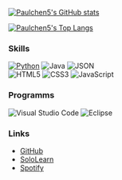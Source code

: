 <!--
[![Hits](https://hits.seeyoufarm.com/api/count/incr/badge.svg?url=https%3A%2F%2Fgithub.com%2FPaulchen5&count_bg=%2379C83D&title_bg=%23555555&icon=github.svg&icon_color=%2379C83D&title=GitHub+views&edge_flat=false)](https://hits.seeyoufarm.com)
-->
	
[![Paulchen5's GitHub stats](https://github-readme-stats.vercel.app/api?username=Paulchen5&count_private=true&show_icons=true&title_color=ffffff&bg_color=135,00B8F1,1B67BF&icon_color=22ffff&text_color=ffffff&border_color=0d1117)](https://github.com/anuraghazra/github-readme-stats)

[![Paulchen5's Top Langs](https://github-readme-stats.vercel.app/api/top-langs/?username=Paulchen5&layout=compact&langs_count=5&title_color=ffffff&bg_color=135,00B8F1,1B67BF&border_color=0d1117&text_color=FFF&icon_color=FFF)](https://github.com/anuraghazra/github-readme-stats)



### Skills
[![Python](https://img.shields.io/badge/-Python-3776AB?style=for-the-badge&logo=python&logoColor=FFF)](https://www.python.org/downloads/)
![Java](https://img.shields.io/badge/-Java-FFAA00?style=for-the-badge&logo=java&logoColor=FFF)
![JSON](https://img.shields.io/badge/-JSON-525252?style=for-the-badge&logo=json&logoColor=FFF)<br>
![HTML5](https://img.shields.io/badge/-HTML5-F06429?style=for-the-badge&logo=html5&logoColor=FFF)
![CSS3](https://img.shields.io/badge/-CSS3-29A9DF?style=for-the-badge&logo=css3&logoColor=FFF)
![JavaScript](https://img.shields.io/badge/-JS-F7E018?style=for-the-badge&logo=javascript&logoColor=FFF)


### Programms
![Visual Studio Code](https://img.shields.io/badge/-VSC-007ACC?style=for-the-badge&logo=visual-studio-code&logoColor=FFF)
![Eclipse](https://img.shields.io/badge/-Eclipse-2C2255?style=for-the-badge&logo=eclipse&logoColor=FFF)

### Links
+ [GitHub](https://github.com/Paulchen5)
+ [SoloLearn](https://www.sololearn.com/profile/17745677)
+ [Spotify](https://open.spotify.com/user/jdmh24118a6bn9tncxiuqo0jn?si=b9ce98f30ac24bcc)

<!--

[![Paulchen5's GitHub stats](https://github-readme-stats.vercel.app/api?username=Paulchen5
&count_private=true
&show_icons=true
&title_color
&text_color
&icon_color
&border_color
&bg_color
&hide_border
&theme
&cache_seconds
&locale
&border_radius
)](https://github.com/anuraghazra/github-readme-stats)

-->


<!--
# Header <h1>
## Header <h2>
### Header <h3>
#### Header <h4>
##### Header <h5>
###### Header <h6>
**bold**
__also bold__
*italic*
_also italic_
NoMarkdown
[Text](Link)
	
List
* Item 1
* Item 2
	* Item 2a
	* Item 2b
-->
